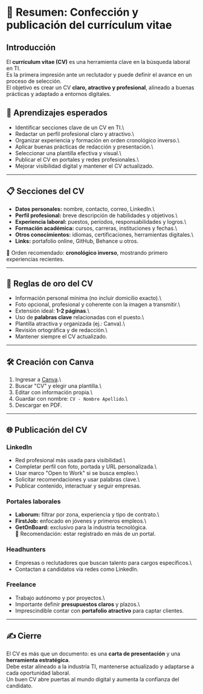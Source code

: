 # 📘 Resumen: Confección y publicación del currículum vitae

## Introducción

El **currículum vitae (CV)** es una herramienta clave en la búsqueda
laboral en TI.\
Es la primera impresión ante un reclutador y puede definir el avance en
un proceso de selección.\
El objetivo es crear un CV **claro, atractivo y profesional**, alineado
a buenas prácticas y adaptado a entornos digitales.

## 🎯 Aprendizajes esperados

-   Identificar secciones clave de un CV en TI.\
-   Redactar un perfil profesional claro y atractivo.\
-   Organizar experiencia y formación en orden cronológico inverso.\
-   Aplicar buenas prácticas de redacción y presentación.\
-   Seleccionar una plantilla efectiva y visual.\
-   Publicar el CV en portales y redes profesionales.\
-   Mejorar visibilidad digital y mantener el CV actualizado.

------------------------------------------------------------------------

## 📋 Secciones del CV

-   **Datos personales:** nombre, contacto, correo, LinkedIn.\
-   **Perfil profesional:** breve descripción de habilidades y
    objetivos.\
-   **Experiencia laboral:** puestos, períodos, responsabilidades y
    logros.\
-   **Formación académica:** cursos, carreras, instituciones y fechas.\
-   **Otros conocimientos:** idiomas, certificaciones, herramientas
    digitales.\
-   **Links:** portafolio online, GitHub, Behance u otros.

🔄 Orden recomendado: **cronológico inverso**, mostrando primero
experiencias recientes.

------------------------------------------------------------------------

## 📏 Reglas de oro del CV

-   Información personal mínima (no incluir domicilio exacto).\
-   Foto opcional, profesional y coherente con la imagen a transmitir.\
-   Extensión ideal: **1-2 páginas**.\
-   Uso de **palabras clave** relacionadas con el puesto.\
-   Plantilla atractiva y organizada (ej.: Canva).\
-   Revisión ortográfica y de redacción.\
-   Mantener siempre el CV actualizado.

------------------------------------------------------------------------

## 🛠 Creación con Canva

1.  Ingresar a [Canva](https://www.canva.com/).\
2.  Buscar "CV" y elegir una plantilla.\
3.  Editar con información propia.\
4.  Guardar con nombre: `CV - Nombre Apellido`.\
5.  Descargar en PDF.

------------------------------------------------------------------------

## 🌐 Publicación del CV

### LinkedIn

-   Red profesional más usada para visibilidad.\
-   Completar perfil con foto, portada y URL personalizada.\
-   Usar marco "Open to Work" si se busca empleo.\
-   Solicitar recomendaciones y usar palabras clave.\
-   Publicar contenido, interactuar y seguir empresas.

### Portales laborales

-   **Laborum:** filtrar por zona, experiencia y tipo de contrato.\
-   **FirstJob:** enfocado en jóvenes y primeros empleos.\
-   **GetOnBoard:** exclusivo para la industria tecnológica.\
    📌 Recomendación: estar registrado en más de un portal.

### Headhunters

-   Empresas o reclutadores que buscan talento para cargos específicos.\
-   Contactan a candidatos vía redes como LinkedIn.

### Freelance

-   Trabajo autónomo y por proyectos.\
-   Importante definir **presupuestos claros** y plazos.\
-   Imprescindible contar con **portafolio atractivo** para captar
    clientes.

------------------------------------------------------------------------

## ✍ Cierre

El CV es más que un documento: es una **carta de presentación** y una
**herramienta estratégica**.\
Debe estar alineado a la industria TI, mantenerse actualizado y
adaptarse a cada oportunidad laboral.\
Un buen CV abre puertas al mundo digital y aumenta la confianza del
candidato.

